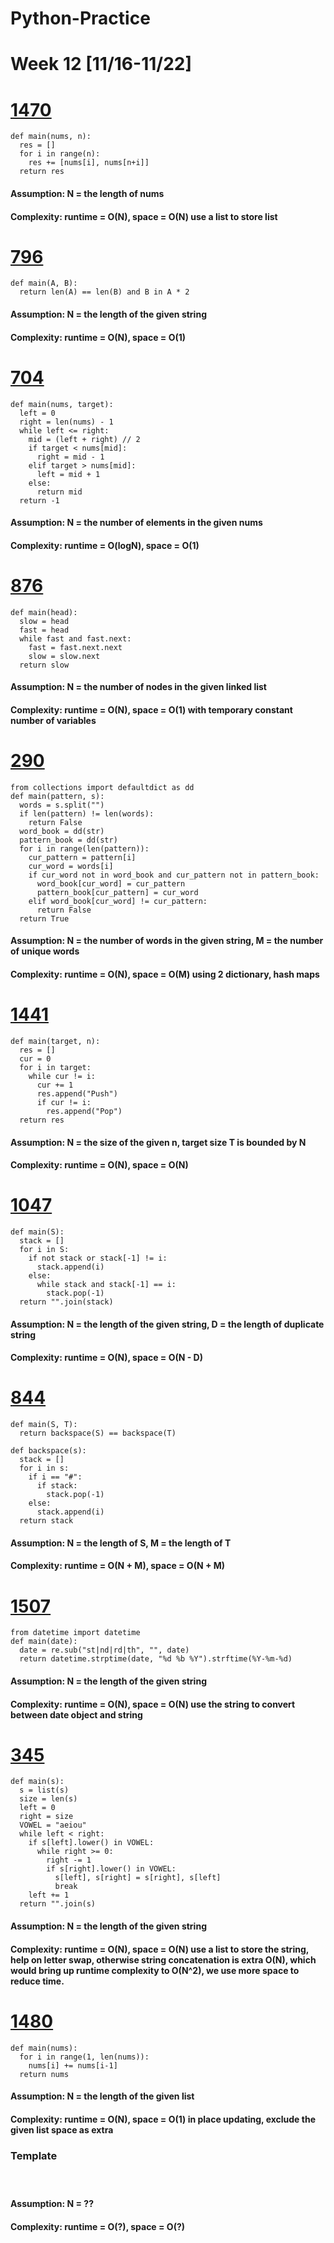 # Python-Practice

# Week 12 [11/16-11/22]

# [1470](https://leetcode.com/problems/shuffle-the-array/)
```
def main(nums, n):
  res = []
  for i in range(n):
    res += [nums[i], nums[n+i]]
  return res
```
#### Assumption: N = the length of nums
#### Complexity: runtime = O(N), space = O(N) use a list to store list

# [796](https://leetcode.com/problems/rotate-string/)
```
def main(A, B):
  return len(A) == len(B) and B in A * 2
```
#### Assumption: N = the length of the given string
#### Complexity: runtime = O(N), space = O(1)

# [704](https://leetcode.com/problems/binary-search/)
```
def main(nums, target):
  left = 0
  right = len(nums) - 1
  while left <= right:
    mid = (left + right) // 2
    if target < nums[mid]:
      right = mid - 1
    elif target > nums[mid]:
      left = mid + 1
    else:
      return mid
  return -1
```
#### Assumption: N = the number of elements in the given nums
#### Complexity: runtime = O(logN), space = O(1)

# [876](https://leetcode.com/problems/middle-of-the-linked-list/)
```
def main(head):
  slow = head
  fast = head
  while fast and fast.next:
    fast = fast.next.next
    slow = slow.next
  return slow
```
#### Assumption: N = the number of nodes in the given linked list
#### Complexity: runtime = O(N), space = O(1) with temporary constant number of variables

# [290](https://leetcode.com/problems/word-pattern/)
```
from collections import defaultdict as dd
def main(pattern, s):
  words = s.split("")
  if len(pattern) != len(words):
    return False
  word_book = dd(str)
  pattern_book = dd(str)
  for i in range(len(pattern)):
    cur_pattern = pattern[i]
    cur_word = words[i]
    if cur_word not in word_book and cur_pattern not in pattern_book:
      word_book[cur_word] = cur_pattern
      pattern_book[cur_pattern] = cur_word
    elif word_book[cur_word] != cur_pattern:
      return False
  return True
```
#### Assumption: N = the number of words in the given string, M = the number of unique words
#### Complexity: runtime = O(N), space = O(M) using 2 dictionary, hash maps

# [1441](https://leetcode.com/problems/build-an-array-with-stack-operations/)
```
def main(target, n):
  res = []
  cur = 0
  for i in target:
    while cur != i:
      cur += 1
      res.append("Push")
      if cur != i:
        res.append("Pop")
  return res
```
#### Assumption: N = the size of the given n, target size T is bounded by N
#### Complexity: runtime = O(N), space = O(N)

# [1047](https://leetcode.com/problems/remove-all-adjacent-duplicates-in-string/)
```
def main(S):
  stack = []
  for i in S:
    if not stack or stack[-1] != i:
      stack.append(i)
    else:
      while stack and stack[-1] == i:
        stack.pop(-1)
  return "".join(stack)
```
#### Assumption: N = the length of the given string, D = the length of duplicate string
#### Complexity: runtime = O(N), space = O(N - D)

# [844](https://leetcode.com/problems/backspace-string-compare/)
```
def main(S, T):
  return backspace(S) == backspace(T)

def backspace(s):
  stack = []
  for i in s:
    if i == "#":
      if stack:
        stack.pop(-1)
    else:
      stack.append(i)
  return stack
```
#### Assumption: N = the length of S, M = the length of T
#### Complexity: runtime = O(N + M), space = O(N + M)

# [1507](https://leetcode.com/problems/reformat-date/)
```
from datetime import datetime
def main(date):
  date = re.sub("st|nd|rd|th", "", date)
  return datetime.strptime(date, "%d %b %Y").strftime(%Y-%m-%d)
```
#### Assumption: N = the length of the given string
#### Complexity: runtime = O(N), space = O(N) use the string to convert between date object and string 

# [345](https://leetcode.com/problems/reverse-vowels-of-a-string/)
```
def main(s):
  s = list(s)
  size = len(s)
  left = 0
  right = size
  VOWEL = "aeiou"
  while left < right:
    if s[left].lower() in VOWEL:
      while right >= 0:
        right -= 1
        if s[right].lower() in VOWEL:
          s[left], s[right] = s[right], s[left]
          break
    left += 1
  return "".join(s)
```
#### Assumption: N = the length of the given string
#### Complexity: runtime = O(N), space = O(N) use a list to store the string, help on letter swap, otherwise string concatenation is extra O(N), which would bring up runtime complexity to O(N^2), we use more space to reduce time.

# [1480](https://leetcode.com/problems/running-sum-of-1d-array/)
```
def main(nums):
  for i in range(1, len(nums)):
    nums[i] += nums[i-1]
  return nums
```
#### Assumption: N = the length of the given list
#### Complexity: runtime = O(N), space = O(1) in place updating, exclude the given list space as extra

### Template
# []()
```
```
#### Assumption: N = ??
#### Complexity: runtime = O(?), space = O(?)
